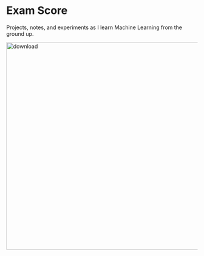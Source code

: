 # Exam Score
Projects, notes, and experiments as I learn Machine Learning from the ground up.

<img width="841" height="547" alt="download" src="https://github.com/user-attachments/assets/2caa2c43-0f55-41d5-a319-5f8874f51abc" />
